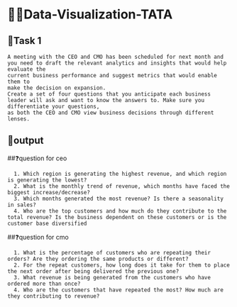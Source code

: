# 👨‍💻Data-Visualization-TATA

## 🎯Task 1
    A meeting with the CEO and CMO has been scheduled for next month and you need to draft the relevant analytics and insights that would help evaluate the 
    current business performance and suggest metrics that would enable them to   
    make the decision on expansion.
    Create a set of four questions that you anticipate each business leader will ask and want to know the answers to. Make sure you differentiate your questions,
    as both the CEO and CMO view business decisions through different 
    lenses.

## 🚀output
  ##❓question for ceo

      1. Which region is generating the highest revenue, and which region is generating the lowest?
      2. What is the monthly trend of revenue, which months have faced the biggest increase/decrease?
      3. Which months generated the most revenue? Is there a seasonality in sales?
      4. Who are the top customers and how much do they contribute to the total revenue? Is the business dependent on these customers or is the customer base diversified

 ##❓question for cmo

      1. What is the percentage of customers who are repeating their orders? Are they ordering the same products or different?
      2. For the repeat customers, how long does it take for them to place the next order after being delivered the previous one?
      3. What revenue is being generated from the customers who have ordered more than once?
      4. Who are the customers that have repeated the most? How much are they contributing to revenue?
